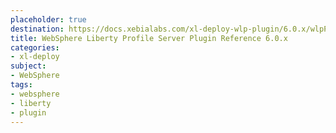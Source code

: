 ```yaml
---
placeholder: true
destination: https://docs.xebialabs.com/xl-deploy-wlp-plugin/6.0.x/wlpPluginManual.html
title: WebSphere Liberty Profile Server Plugin Reference 6.0.x
categories:
- xl-deploy
subject:
- WebSphere
tags:
- websphere
- liberty
- plugin
---
```

